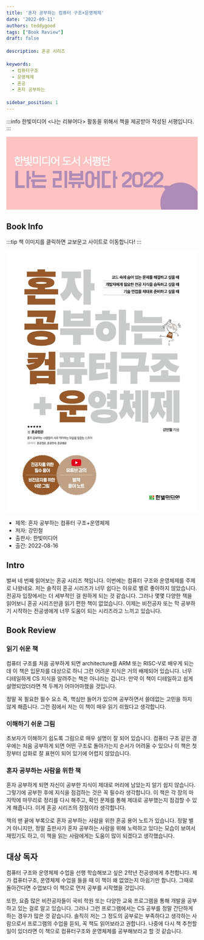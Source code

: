 ```yaml
---
title: '혼자 공부하는 컴퓨터 구조+운영체제'
date: '2022-09-11'
authors: teddygood
tags: ["Book Review"]
draft: false

description: 혼공 시리즈

keywords:
  - 컴퓨터구조
  - 운영체제
  - 혼공
  - 혼자 공부하는

sidebar_position: 1
---
```


:::info
한빛미디어 <나는 리뷰어다> 활동을 위해서 책을 제공받아 작성된 서평입니다.
:::

![나는 리뷰어다 2022](../assets/I-am-reviewer-2022.jpg)

## Book Info

:::tip
책 이미지를 클릭하면 교보문고 사이트로 이동합니다!
:::

[![책](../assets/review/computer-structure-and-OS-to-study-alone.jpg)](https://www.kyobobook.co.kr/product/detailViewKor.laf?ejkGb=KOR&mallGb=KOR&barcode=9791162243091&orderClick=LEa&Kc=)

- 제목: 혼자 공부하는 컴퓨터 구조+운영체제
- 저자: 강민철
- 출판사: 한빛미디어
- 출간: 2022-08-16

## Intro

벌써 네 번째 읽어보는 혼공 시리즈 책입니다. 이번에는 컴퓨터 구조와 운영체제를 주제로 나왔네요. 저는 솔직히 혼공 시리즈가 너무 쉽다는 이유로 별로 좋아하지 않았습니다. 전공자 입장에서는 더 세부적인 걸 원하게 되는 것 같습니다. 그러나 몇몇 다양한 책을 읽어보니 혼공 시리즈만큼 읽기 편한 책이 없었습니다. 이제는 비전공자 또는 막 공부하기 시작하는 전공생에게 너무 도움이 되는 시리즈라고 느끼고 있습니다.

## Book Review

### 읽기 쉬운 책

컴퓨터 구조를 처음 공부하게 되면 architecture를 ARM 또는 RISC-V로 배우게 되는데 이 책은 입문자를 대상으로 하니 그런 어려운 지식은 거의 배제되어 있습니다. 너무 디테일하게 CS 지식을 알려주는 책은 아니라는 겁니다. 만약 이 책이 디테일하고 쉽게 설명되었더라면 책 두께가 어마어마했을 것입니다.

정말 꼭 필요한 필수 요소 즉, 핵심만 들어가 있으며 공부하면서 쓸데없는 고민을 하지 않게 해줍니다. 그런 점에서 저는 이 책이 매우 읽기 쉬웠다고 생각합니다.

### 이해하기 쉬운 그림

초보자가 이해하기 쉽도록 그림으로 매우 설명이 잘 되어 있습니다. 컴퓨터 구조 같은 경우에는 처음 공부하게 되면 어떤 구조로 돌아가는지 순서가 어려울 수 있으나 이 책은 첫 장부터 삽화로 잘 표현이 되어 있기에 어렵지 않았습니다.

### 혼자 공부하는 사람을 위한 책

혼자 공부하게 되면 자신이 공부한 지식이 제대로 머리에 남았는지 알기 쉽지 않습니다. 그렇기에 공부한 후에 지식을 점검하는 것은 꼭 필수라 생각합니다. 이 책은 각 장의 마지막에 마무리로 정리를 다시 해주고, 확인 문제를 통해 제대로 공부했는지 점검할 수 있게 해줍니다. 이게 혼공 시리즈의 장점이라 생각합니다.

책의 맨 끝에 부록으로 혼자 공부하는 사람을 위한 혼공 용어 노트가 있습니다. 정말 별거 아니지만, 정말 출판사가 혼자 공부하는 사람을 위해 노력하고 있다는 모습이 보여서 재밌기도 하고, 이 책을 읽는 사람에게는 도움이 많이 되겠다고 생각했습니다.

## 대상 독자

컴퓨터 구조와 운영체제 수업을 선행 학습해보고 싶은 2학년 전공생에게 추천합니다. 제가 컴퓨터구조, 운영체제 수업을 들을 때 이 책이 왜 없었는지 아쉽기만 합니다. 그때로 돌아간다면 수업보다 이 책으로 먼저 공부를 시작했을 것입니다.

또한, 요즘 많은 비전공자들이 국비 학원 또는 다양한 교육 프로그램을 통해 개발을 공부하고 있는 걸로 알고 있습니다. 그러나 그런 프로그램에서는 CS 공부를 정말 간단하게 하는 경우가 많은 것 같습니다. 솔직히 저는 그 정도의 공부로는 부족하다고 생각하는 사람으로서 프로그램의 수업을 듣되, 꼭 책도 읽어보라고 권합니다. 나중에 다시 책 추천할 일이 있더라면 이 책으로 컴퓨터구조와 운영체제를 공부해보라고 할 것 같습니다.